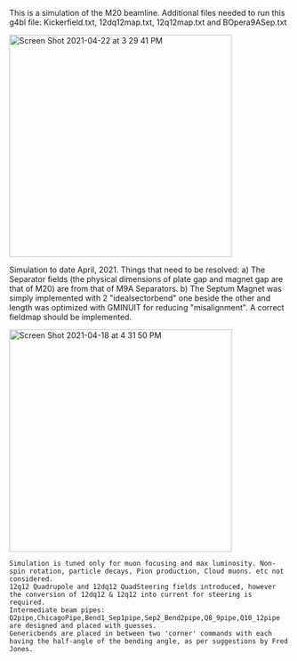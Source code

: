 

This is a simulation of the M20 beamline.
  Additional files needed to run this g4bl file:
  Kickerfield.txt, 12dq12map.txt, 12q12map.txt and
  BOpera9ASep.txt


<img width="400" alt="Screen Shot 2021-04-22 at 3 29 41 PM" src="https://user-images.githubusercontent.com/53085784/190866403-178dc4a8-34e9-4afd-9318-3ab0aa83818a.png">

Simulation to date April, 2021.
	Things that need to be resolved: 
		a) The Separator fields (the physical dimensions of plate gap and magnet gap are that of M20) are from that of M9A Separators.
		b) The Septum Magnet was simply implemented with 2 "idealsectorbend" one beside the other and length was optimized with GMINUIT for reducing 
    "misalignment". A correct fieldmap should be implemented.

<img width="400" alt="Screen Shot 2021-04-18 at 4 31 50 PM" src="https://user-images.githubusercontent.com/53085784/190866516-2c88fd96-8eea-426b-86e2-0fe6af5b408e.png">

 	Simulation is tuned only for muon focusing and max luminosity. Non-spin rotation, particle decays, Pion production, Cloud muons. etc not considered.
 	12q12 Quadrupole and 12dq12 QuadSteering fields introduced, however the conversion of 12dq12 & 12q12 into current for steering is required.
 	Intermediate beam pipes: Q2pipe,ChicagoPipe,Bend1_Sep1pipe,Sep2_Bend2pipe,Q8_9pipe,Q10_12pipe are designed and placed with guesses.
 	Genericbends are placed in between two 'corner' commands with each having the half-angle of the bending angle, as per suggestions by Fred Jones.
  
  
